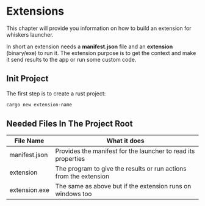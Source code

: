 # Extensions

This chapter will provide you information on how to build an extension for whiskers launcher.

In short an extension needs a **manifest.json** file and an **extension** (binary/exe) to run it.
The extension purpose is to get the context and make it send results to the app or run some custom code.

## Init Project
The first step is to create a rust project:
```bash 
cargo new extension-name 
```

## Needed Files In The Project Root

| File Name     | What it does                                                      |
|---------------|-------------------------------------------------------------------|
| manifest.json | Provides the manifest for the launcher to read its properties     |
| extension     | The program to give the results or run actions from the extension |
| extension.exe | The same as above but if the extension runs on windows too        |
